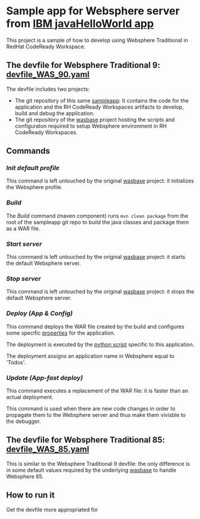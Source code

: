 # Sample app for Websphere server from [IBM javaHelloWorld app](https://github.com/IBM-Cloud/java-helloworld)

This project is a sample of how to develop using Websphere Traditional in RedHat CodeReady Workspace.

## The devfile for Websphere Traditional 9: [devfile_WAS_90.yaml](./CodeReady/devfile_WAS_90.yaml)

The devfile includes two projects:

- The git repository of this same [sampleapp](https://github.com/cerbio/was_sample_app.git): It contains the code for the application and the RH CodeReady Workspaces artifacts to develop, build and debug the application.
- The git repository of the [wasbase](https://github.com/cerbio/codeready.git) project hosting the scripts and configuraton required to setup Websphere environment in RH CodeReady Workspaces.

## Commands

### _Init default profile_

This command is left untouched by the original  [wasbase](https://github.com/cerbio/codeready.git) project: it initializes the Websphere profile.

### _Build_

The _Build_ command (maven component) runs ``` mvn clean package ``` from the root of the sampleapp git repo to build the java classes and package them as a WAR file.

### _Start server_

This command is left untouched by the original  [wasbase](https://github.com/cerbio/codeready.git) project: it starts the default Websphere server.

### _Stop server_

This command is left untouched by the original  [wasbase](https://github.com/cerbio/codeready.git) project: it stops the default Websphere server.

### _Deploy (App & Config)_

This command deploys the WAR file created by the build and configures some specific [properties](./was/was-config.props) for the application.

The deployment is executed by the [python script](./was/install_app.py) specific to this application.

The deployment assigns an application name in Websphere equal to 'Todos'.

### _Update (App-fast deploy)_

This command executes a replacement of the WAR file: it is faster than an actual deployment.

This command is used when there are new code changes in order to propagate them to the Websphere server and thus make them vivisble to the debugger.

## The devfile for Websphere Traditional 85: [devfile_WAS_85.yaml](./CodeReady/devfile_WAS_85.yaml)

This is similar to the Websphere Traditional 9 devfile: the only difference is in some default values required by the underlying [wasbase](https://github.com/cerbio/codeready.git) to handle Websphere 85.

## __How to run it__

Get the devfile more appropriated for

